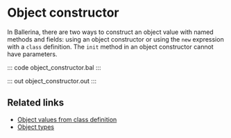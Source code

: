# Object constructor

In Ballerina, there are two ways to construct an object value with named methods and fields: using an object constructor or using the `new` expression with a `class` definition. The `init` method in an object constructor cannot have parameters.

::: code object_constructor.bal :::

::: out object_constructor.out :::

## Related links
- [Object values from class definition](/learn/by-example/object-values-from-class-definition/)
- [Object types](/learn/by-example/object-types/)
